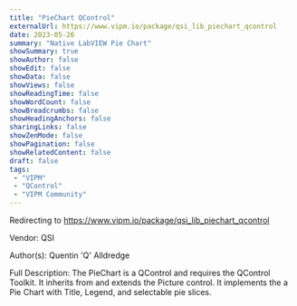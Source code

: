```yaml
---
title: "PieChart QControl"
externalUrl: https://www.vipm.io/package/qsi_lib_piechart_qcontrol
date: 2023-05-26
summary: "Native LabVIEW Pie Chart"
showSummary: true
showAuthor: false
showEdit: false
showData: false
showViews: false
showReadingTime: false
showWordCount: false
showBreadcrumbs: false
showHeadingAnchors: false
sharingLinks: false
showZenMode: false
showPagination: false
showRelatedContent: false
draft: false
tags:
 - "VIPM"
 - "QControl"
 - "VIPM Community"
---
```


Redirecting to https://www.vipm.io/package/qsi_lib_piechart_qcontrol

Vendor: QSI

Author(s): Quentin 'Q' Alldredge
 
Full Description:
The PieChart is a QControl and requires the QControl Toolkit.  It inherits from and extends the Picture control.  It implements the a Pie Chart with Title, Legend, and selectable pie slices.